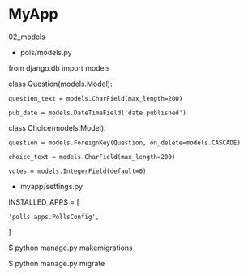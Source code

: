 # MyApp
02_models

- pols/models.py

from django.db import models


class Question(models.Model):

    question_text = models.CharField(max_length=200)
    
    pub_date = models.DateTimeField('date published')


class Choice(models.Model):

    question = models.ForeignKey(Question, on_delete=models.CASCADE)
    
    choice_text = models.CharField(max_length=200)
    
    votes = models.IntegerField(default=0)
    
- myapp/settings.py

INSTALLED_APPS = [

    'polls.apps.PollsConfig',
]

$ python manage.py makemigrations

$ python manage.py migrate
